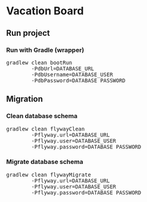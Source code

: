 # Vacation Board

## Run project

### Run with Gradle (wrapper)
<pre>gradlew clean bootRun
        -PdbUrl=DATABASE_URL
        -PdbUsername=DATABASE_USER
        -PdbPassword=DATABASE_PASSWORD</pre>

## Migration

### Clean database schema
<pre>gradlew clean flywayClean
        -Pflyway.url=DATABASE_URL
        -Pflyway.user=DATABASE_USER
        -Pflyway.password=DATABASE_PASSWORD</pre>

### Migrate database schema
<pre>gradlew clean flywayMigrate
        -Pflyway.url=DATABASE_URL
        -Pflyway.user=DATABASE_USER
        -Pflyway.password=DATABASE_PASSWORD</pre>